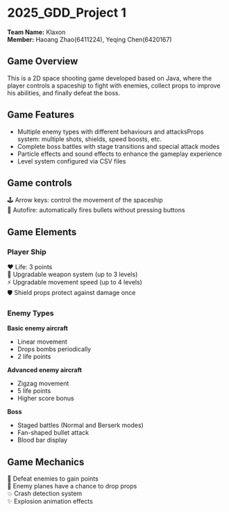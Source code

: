 # 2025_GDD_Project 1
**Team Name:** Klaxon<br/>
**Member:** Haoang Zhao(6411224), Yeqing Chen(6420167)

## Game Overview
This is a 2D space shooting game developed based on Java, where the player controls a spaceship to fight with enemies, collect props to improve his abilities, and finally defeat the boss.


## Game Features
  - Multiple enemy types with different behaviours and attacksProps system: multiple shots, shields, speed boosts, etc.
  - Complete boss battles with stage transitions and special attack modes
  - Particle effects and sound effects to enhance the gameplay experience
  - Level system configured via CSV files

## Game controls
  🕹 Arrow keys: control the movement of the spaceship<br/>
  🔫 Autofire: automatically fires bullets without pressing buttons<br/>


## Game Elements
### Player Ship
❤️ Life: 3 points<br/>
🔫 Upgradable weapon system (up to 3 levels)<br/>
⚡ Upgradable movement speed (up to 4 levels)<br/>
🛡 Shield props protect against damage once<br/>

### Enemy Types
**Basic enemy aircraft**
  - Linear movement
  - Drops bombs periodically
  - 2 life points

**Advanced enemy aircraft**
  - Zigzag movement
  - 5 life points
  - Higher score bonus

**Boss**
  - Staged battles (Normal and Berserk modes)
  - Fan-shaped bullet attack
  - Blood bar display

## Game Mechanics
🎯 Defeat enemies to gain points<br/>
🎁 Enemy planes have a chance to drop props<br/> 
💥 Crash detection system<br/> 
✨ Explosion animation effects<br/>
